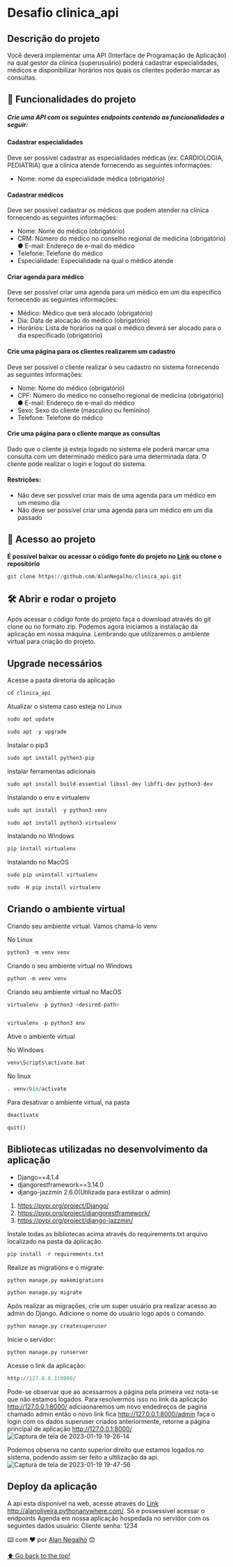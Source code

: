 # Desafio clinica_api


## Descrição do projeto
  Você deverá implementar uma API (Interface de Programação de Aplicação) na qual gestor da clínica (superusuário) poderá cadastrar especialidades, médicos e disponibilizar horários nos quais os clientes poderão marcar as consultas. 

## :hammer: Funcionalidades do projeto
##### Crie uma API com os seguintes endpoints contendo as funcionalidades a seguir: 
#### Cadastrar especialidades 
Deve ser possível cadastrar as especialidades médicas (ex: CARDIOLOGIA, PEDIATRIA) que a clínica atende fornecendo as seguintes informações: 
* Nome: nome da especialidade médica (obrigatório) 
#### Cadastrar médicos 
Deve ser possível cadastrar os médicos que podem atender na clínica fornecendo as seguintes informações: 
* Nome: Nome do médico (obrigatório) 
* CRM: Número do médico no conselho regional de medicina (obrigatório) ● E-mail: Endereço de e-mail do médico
* Telefone: Telefone do médico 
* Especialidade: Especialidade na qual o médico atende 
#### Criar agenda para médico 
Deve ser possível criar uma agenda para um médico em um dia específico fornecendo as seguintes informações: 
* Médico: Médico que será alocado (obrigatório) 
* Dia: Data de alocação do médico (obrigatório) 
* Horários: Lista de horários na qual o médico deverá ser alocado para o dia especificado (obrigatório) 
#### Crie uma página para os clientes realizarem um cadastro 
Deve ser possível o cliente realizar o seu cadastro no sistema fornecendo as seguintes informações: 
* Nome: Nome do médico (obrigatório) 
* CPF: Número do médico no conselho regional de medicina (obrigatório) ● E-mail: Endereço de e-mail do médico 
* Sexo: Sexo do cliente (masculino ou feminino) 
* Telefone: Telefone do médico 
#### Crie uma página para o cliente marque as consultas 
Dado que o cliente já esteja logado no sistema ele poderá marcar uma consulta com um determinado médico para uma determinada data. O cliente pode realizar o login e logout do sistema. 
#### Restrições: 
* Não deve ser possível criar mais de uma agenda para um médico em um mesmo dia 
* Não deve ser possível criar uma agenda para um médico em um dia passado
## 📁 Acesso ao projeto

**É possível baixar ou acessar o código fonte do projeto no [Link](https://github.com/AlanNegalho/clinica_api.git) ou clone o repositório**
```python
git clone https://github.com/AlanNegalho/clinica_api.git
```

## 🛠️ Abrir e rodar o projeto

Após acessar o código fonte do projeto faça o download através do git clone ou no formato zip. Podemos agora iniciamos a instalação da aplicação em nossa máquina. Lembrando que utilizaremos o ambiente virtual para criação do projeto.

## Upgrade necessários

Acesse a pasta diretoria da aplicação
```python
cd clinica_api
```
Atualizar o sistema caso esteja no Linux

```python
sudo apt update 
```


```python
sudo apt -y upgrade
```

Instalar o pip3


```python
sudo apt install python3-pip
```

Instalar ferramentas adicionais


```python
sudo apt install build-essential libssl-dev libffi-dev python3-dev
```

Instalando o env e virtualenv


```python
sudo apt install -y python3-venv
```


```python
sudo apt install python3-virtualenv
```
Instalando no Windows

```python
pip install virtualenv
```
Instalando no MacOS

```python
sudo pip uninstall virtualenv

sudo -H pip install virtualenv
```

## Criando o ambiente virtual
Criando seu ambiente virtual. Vamos chamá-lo venv

No Linux
```python
python3 -m venv venv
```

Criando o seu ambiente virtual no Windows 

```python
python -m venv venv
```

Criando seu ambiente virtual no MacOS

```python
virtualenv -p python3 <desired-path>


virtualenv -p python3 env

```

Ative o ambiente virtual 

No Windows
```python
venv\Scripts\activate.bat
```
No linux
```python
. venv/bin/activate
```
Para desativar o ambiente virtual, na pasta


```python
deactivate 
```

```python
quit()
```
## Bibliotecas utilizadas no desenvolvimento da aplicação
- Django==4.1.4
- djangorestframework==3.14.0
- django-jazzmin 2.6.0(Utilizada para estilizar o admin)

1.   https://pypi.org/project/Django/
2.   https://pypi.org/project/djangorestframework/
3.   https://pypi.org/project/django-jazzmin/

Instale todas as bibliotecas acima através do requirements.txt arquivo localizado na pasta da aplicação.

```python
pip install -r requirements.txt
```
Realize  as migrations e o migrate:
```python
python manage.py makemigrations
```
```python
python manage.py migrate
```
Após realizar as migrações, crie um super usuário pra realizar acesso ao admin do Django. Adicione o nome do usuário logo após o comando.
```python
python manage.py createsuperuser
```
Inicie o servidor:
```python
python manage.py runserver
```
Acesse o link da aplicação:
```python
http://127.0.0.1:8000/
```

Pode-se observar que ao acessarmos a página pela primeira vez nota-se que não estamos logados. Para resolvermos isso no link da aplicação http://127.0.0.1:8000/ adiciaonaremos um novo endedreços de pagina chamado admin então o novo link fica http://127.0.0.1:8000/admin  faça o login com os dados superuser criados anteriormente, retorne a página principal de aplicação http://127.0.0.1:8000/
![Captura de tela de 2023-01-19 19-26-14](https://user-images.githubusercontent.com/107214420/213577501-fd721244-7ab9-4571-ad60-4569634fff9e.png)

Podemos observa no canto superior direito que estamos logados no sistema, podendo assim ser feito a ultilização da api. 
![Captura de tela de 2023-01-19 19-47-56](https://user-images.githubusercontent.com/107214420/213579462-d94f6623-d358-4f32-8c31-f4f9ca8a254f.png)

#### 
## Deploy da aplicação
A api esta disponível na web, acesse através do [Link](http://alanoliveira.pythonanywhere.com/) http://alanoliveira.pythonanywhere.com/. Só e possessível acessar o endpoints Agenda em nossa aplicação hospedada no servidor com os seguintes dados usuário: Cliente  senha: 1234


⌨️ com ❤️ por [Alan Negalho](https://github.com/AlanNegalho) 😊

[⬆ Go back to the top!](#Desafio-clinica-api)<br>